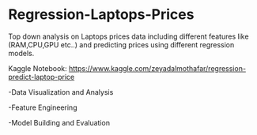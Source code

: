 # Regression-Laptops-Prices
Top down analysis on Laptops prices data including different features like (RAM,CPU,GPU etc..) and predicting prices using different regression models.

Kaggle Notebook: https://www.kaggle.com/zeyadalmothafar/regression-predict-laptop-price

-Data Visualization and Analysis

-Feature Engineering

-Model Building and Evaluation
